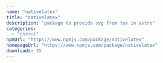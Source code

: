 ```yaml
---
name: "nativelatex"
title: "nativelatex"
description: "package to provide svg from tex in astro"
categories:
  - "css+ui"
npmUrl: "https://www.npmjs.com/package/nativelatex"
homepageUrl: "https://www.npmjs.com/package/nativelatex"
downloads: 35
---
```


